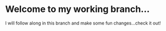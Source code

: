 # Welcome to my working branch...

I will follow along in this branch and make some fun changes...check it out!